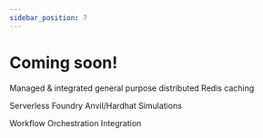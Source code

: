 ```yaml
---
sidebar_position: 7
---
```


# Coming soon!

Managed & integrated general purpose distributed Redis caching

Serverless Foundry Anvil/Hardhat Simulations

Workflow Orchestration Integration
